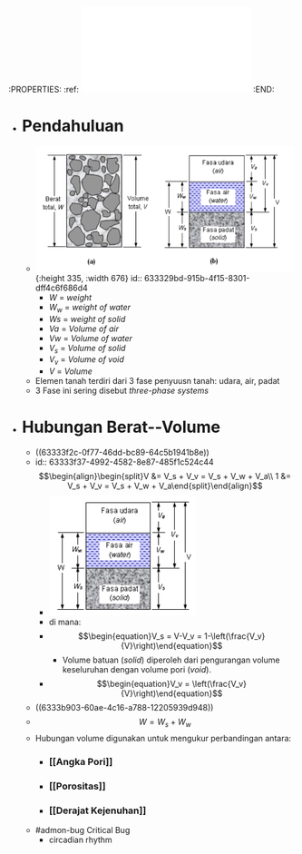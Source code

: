 :PROPERTIES:
:ref: ![Bab2 2.1 2.2 2.3.pdf](../assets/Bab2_2.1_2.2_2.3_1664350823392_0.pdf)
:END:

- # Pendahuluan
	- ![2.1](../assets/image_1664300534906_0.png){:height 335, :width 676}
	  id:: 633329bd-915b-4f15-8301-dff4c6f686d4
		- $W$ =  *weight*
		- $W_w$ = *weight of water*
		- $Ws$ = *weight of solid*
		- $Va$ = *Volume of air*
		- $Vw$ = *Volume of water*
		- $V_s$ = *Volume of solid*
		- $V_v$ = *Volume of void*
		- $V$ = *Volume*
	- Elemen tanah terdiri dari 3 fase penyuusn tanah: udara, air, padat
	- 3 Fase ini sering disebut *three-phase systems*
- # Hubungan Berat--Volume
	- ((63333f2c-0f77-46dd-bc89-64c5b1941b8e))
	- id:: 63333f37-4992-4582-8e87-485f1c524c44
	  $$\begin{align}\begin{split}V &= V_s + V_v = V_s + V_w + V_a\\
	  1 &= V_s + V_v = V_s + V_w + V_a\end{split}\end{align}$$
		- ![image.png](../assets/image_1664333817269_0.png)
		- di mana:
		- $$\begin{equation}V_s = V-V_v = 1-\left(\frac{V_v}{V}\right)\end{equation}$$
			- Volume batuan (*solid*) diperoleh dari pengurangan volume keseluruhan dengan volume pori (*void*).
		- $$\begin{equation}V_v = \left(\frac{V_v}{V}\right)\end{equation}$$
	- ((6333b903-60ae-4c16-a788-12205939d948))
	- $$\begin{equation}W = W_s + W_w\end{equation}$$
	- Hubungan volume digunakan untuk mengukur perbandingan antara:
		- ### [[Angka Pori]]
		- ### [[Porositas]]
		- ### [[Derajat Kejenuhan]]
	- #admon-bug Critical Bug
		- circadian rhythm